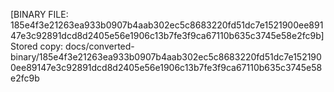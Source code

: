 [BINARY FILE: 185e4f3e21263ea933b0907b4aab302ec5c8683220fd51dc7e1521900ee89147e3c92891dcd8d2405e56e1906c13b7fe3f9ca67110b635c3745e58e2fc9b]
Stored copy: docs/converted-binary/185e4f3e21263ea933b0907b4aab302ec5c8683220fd51dc7e1521900ee89147e3c92891dcd8d2405e56e1906c13b7fe3f9ca67110b635c3745e58e2fc9b

